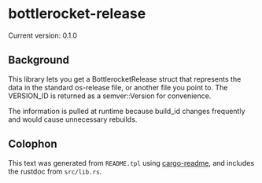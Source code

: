 # bottlerocket-release

Current version: 0.1.0

## Background

This library lets you get a BottlerocketRelease struct that represents the data in the standard os-release file, or another file you point to.
The VERSION_ID is returned as a semver::Version for convenience.

The information is pulled at runtime because build_id changes frequently and would cause unnecessary rebuilds.

## Colophon

This text was generated from `README.tpl` using [cargo-readme](https://crates.io/crates/cargo-readme), and includes the rustdoc from `src/lib.rs`.